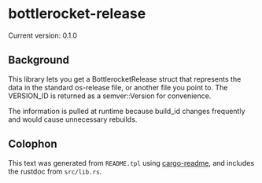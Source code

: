 # bottlerocket-release

Current version: 0.1.0

## Background

This library lets you get a BottlerocketRelease struct that represents the data in the standard os-release file, or another file you point to.
The VERSION_ID is returned as a semver::Version for convenience.

The information is pulled at runtime because build_id changes frequently and would cause unnecessary rebuilds.

## Colophon

This text was generated from `README.tpl` using [cargo-readme](https://crates.io/crates/cargo-readme), and includes the rustdoc from `src/lib.rs`.